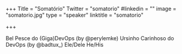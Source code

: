 +++
Title = "Somatório"
Twitter = "somatorio"
#linkedin = "" 
image = "somatorio.jpg"
type = "speaker"
linktitle = "somatorio"

+++

Bel Pesce do (Giga)DevOps (by @perylemke)
Ursinho Carinhoso do DevOps (by @badtux_)
Ele/Dele He/His